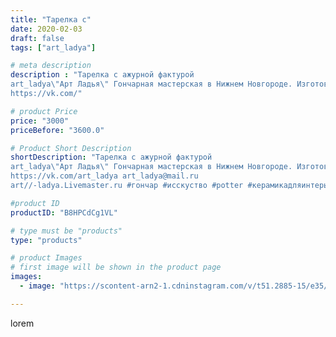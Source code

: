 ```yaml
---
title: "Тарелка с"
date: 2020-02-03
draft: false
tags: ["art_ladya"]

# meta description
description : "Тарелка с ажурной фактурой
art_ladya\"Арт Ладья\" Гончарная мастерская в Нижнем Новгороде. Изготовление керамики и мастер//-классы по обучению. 
https://vk.com/"

# product Price
price: "3000"
priceBefore: "3600.0"

# Product Short Description
shortDescription: "Тарелка с ажурной фактурой
art_ladya\"Арт Ладья\" Гончарная мастерская в Нижнем Новгороде. Изготовление керамики и мастер//-классы по обучению. 
https://vk.com/art_ladya art_ladya@mail.ru 
art//-ladya.Livemaster.ru #гончар #исскуство #potter #керамикадляинтерьера #керамикаручнаяработа #гончарнаямастерская #handmade #посудаизглины #керамика #гончарнаяпосуда #эксклюзивнаякерамика #dishes #decor #ceramicar #роспись #claygoods #фактура #earthenware #ceramic #design #restaurant #ceramicart #ажур #авторскаякерамика #bowl #dish #тарелка #plate"

#product ID
productID: "B8HPCdCg1VL"

# type must be "products"
type: "products"

# product Images
# first image will be shown in the product page
images:
  - image: "https://scontent-arn2-1.cdninstagram.com/v/t51.2885-15/e35/s1080x1080/83494718_881692382271607_1441134667238518749_n.jpg?tp=1&_nc_ht=scontent-arn2-1.cdninstagram.com&_nc_cat=107&_nc_ohc=bkDnzbIm9yEAX9FlKwp&ccb=7-4&oh=f8ddb4c899cb16fcab7bf4d37c93744d&oe=6085B752&_nc_sid=86f79a&ig_cache_key=MjIzNTgyMTg3OTMzMDAzNTAxOQ%3D%3D.2-ccb7-4"

---
```

lorem
